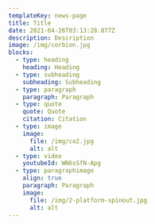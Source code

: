 ```yaml
---
templateKey: news-page
title: Title
date: 2021-04-26T03:13:28.877Z
description: Description
image: /img/corbion.jpg
blocks:
  - type: heading
    heading: Heading
  - type: subheading
    subheading: Subheading
  - type: paragraph
    paragraph: Paragraph
  - type: quote
    quote: Quote
    citation: Citation
  - type: image
    image:
      file: /img/co2.jpg
      alt: alt
  - type: video
    youtubeId: WN6sSfN-Apg
  - type: paragraphimage
    align: true
    paragraph: Paragraph
    image:
      file: /img/2-platform-spinout.jpg
      alt: alt
---
```

